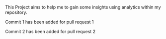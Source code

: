 This Project aims to help me to gain some insights using analytics within my repository.

Commit 1 has been added for pull request 1

Commit 2 has been added for pull request 2


